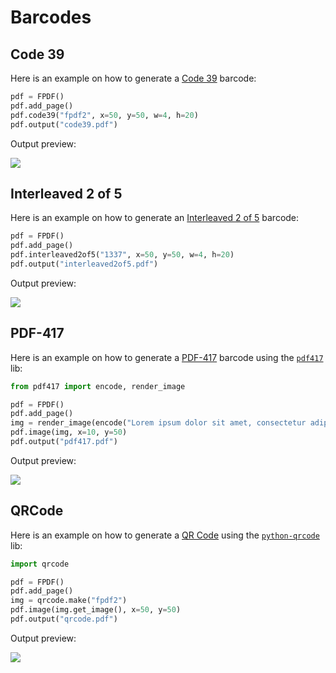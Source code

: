 # Barcodes #

## Code 39 ##

Here is an example on how to generate a [Code 39](https://fr.wikipedia.org/wiki/Code_39) barcode:

```python
pdf = FPDF()
pdf.add_page()
pdf.code39("fpdf2", x=50, y=50, w=4, h=20)
pdf.output("code39.pdf")
```

Output preview:

![](code39.png)


## Interleaved 2 of 5 ##

Here is an example on how to generate an [Interleaved 2 of 5](https://en.wikipedia.org/wiki/Interleaved_2_of_5) barcode:

```python
pdf = FPDF()
pdf.add_page()
pdf.interleaved2of5("1337", x=50, y=50, w=4, h=20)
pdf.output("interleaved2of5.pdf")
```

Output preview:

![](interleaved2of5.png)


## PDF-417 ##

Here is an example on how to generate a [PDF-417](https://fr.wikipedia.org/wiki/PDF-417) barcode
using the [`pdf417`](https://github.com/mosquito/pdf417) lib:

```python
from pdf417 import encode, render_image

pdf = FPDF()
pdf.add_page()
img = render_image(encode("Lorem ipsum dolor sit amet, consectetur adipiscing elit. Sed non risus. Suspendisse lectus tortor, dignissim sit amet, adipiscing nec, ultricies sed, dolor. Cras elementum ultrices diam."))
pdf.image(img, x=10, y=50)
pdf.output("pdf417.pdf")
```

Output preview:

![](pdf417.png)

## QRCode ##

Here is an example on how to generate a [QR Code](https://en.wikipedia.org/wiki/QR_code)
using the [`python-qrcode`](https://github.com/lincolnloop/python-qrcode) lib:

```python
import qrcode

pdf = FPDF()
pdf.add_page()
img = qrcode.make("fpdf2")
pdf.image(img.get_image(), x=50, y=50)
pdf.output("qrcode.pdf")
```

Output preview:

![](qrcode.png)
